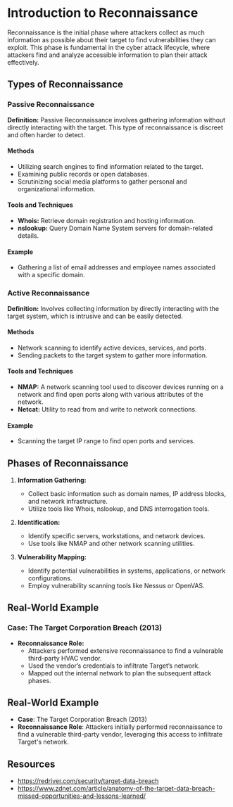 # Introduction to Reconnaissance

Reconnaissance is the initial phase where attackers collect as much information as possible about their target to find vulnerabilities they can exploit. This phase is fundamental in the cyber attack lifecycle, where attackers find and analyze accessible information to plan their attack effectively.

## Types of Reconnaissance

### Passive Reconnaissance

**Definition:** Passive Reconnaissance involves gathering information without directly interacting with the target. This type of reconnaissance is discreet and often harder to detect.

#### Methods

- Utilizing search engines to find information related to the target.
- Examining public records or open databases.
- Scrutinizing social media platforms to gather personal and organizational information.

#### Tools and Techniques

- **Whois:** Retrieve domain registration and hosting information.
- **nslookup:** Query Domain Name System servers for domain-related details.

#### Example

- Gathering a list of email addresses and employee names associated with a specific domain.

### Active Reconnaissance

**Definition:** Involves collecting information by directly interacting with the target system, which is intrusive and can be easily detected.

#### Methods

- Network scanning to identify active devices, services, and ports.
- Sending packets to the target system to gather more information.

#### Tools and Techniques

- **NMAP:** A network scanning tool used to discover devices running on a network and find open ports along with various attributes of the network.
- **Netcat:** Utility to read from and write to network connections.

#### Example

- Scanning the target IP range to find open ports and services.

## Phases of Reconnaissance

1. **Information Gathering:**

   - Collect basic information such as domain names, IP address blocks, and network infrastructure.
   - Utilize tools like Whois, nslookup, and DNS interrogation tools.

1. **Identification:**

   - Identify specific servers, workstations, and network devices.
   - Use tools like NMAP and other network scanning utilities.

1. **Vulnerability Mapping:**

   - Identify potential vulnerabilities in systems, applications, or network configurations.
   - Employ vulnerability scanning tools like Nessus or OpenVAS.

## Real-World Example

### Case: The Target Corporation Breach (2013)

- **Reconnaissance Role:**
  - Attackers performed extensive reconnaissance to find a vulnerable third-party HVAC vendor.
  - Used the vendor’s credentials to infiltrate Target’s network.
  - Mapped out the internal network to plan the subsequent attack phases.

## Real-World Example

- **Case**: The Target Corporation Breach (2013)
- **Reconnaissance Role**: Attackers initially performed reconnaissance to find a vulnerable third-party vendor, leveraging this access to infiltrate Target's network.

## Resources

- <https://redriver.com/security/target-data-breach>
- <https://www.zdnet.com/article/anatomy-of-the-target-data-breach-missed-opportunities-and-lessons-learned/>
